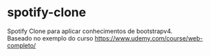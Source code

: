# spotify-clone
Spotify Clone para aplicar conhecimentos de bootstrapv4. <br>
Baseado no exemplo do curso https://www.udemy.com/course/web-completo/
